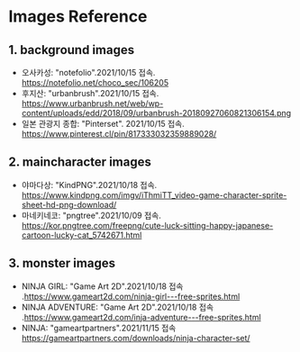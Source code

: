 # Images Reference

## 1. background images
- 오사카성: "notefolio".2021/10/15 접속.
https://notefolio.net/choco_sec/106205
- 후지산: "urbanbrush".2021/10/15 접속.
https://www.urbanbrush.net/web/wp-content/uploads/edd/2018/09/urbanbrush-20180927060821306154.png 
- 일본 관광지 종합: "Pinterset". 2021/10/15 접속.
https://www.pinterest.cl/pin/817333032359889028/

## 2. maincharacter images
- 야마다상: "KindPNG".2021/10/18 접속.
https://www.kindpng.com/imgv/iThmiTT_video-game-character-sprite-sheet-hd-png-download/
- 마네키네코: "pngtree".2021/10/09 접속.
https://kor.pngtree.com/freepng/cute-luck-sitting-happy-japanese-cartoon-lucky-cat_5742671.html

## 3. monster images
- NINJA GIRL: "Game Art 2D".2021/10/18 접속
.https://www.gameart2d.com/ninja-girl---free-sprites.html
- NINJA ADVENTURE: "Game Art 2D".2021/10/18 접속
.https://www.gameart2d.com/inja-adventure---free-sprites.html
- NINJA: "gameartpartners".2021/11/15 접속
https://gameartpartners.com/downloads/ninja-character-set/